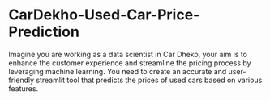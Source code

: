 # CarDekho-Used-Car-Price-Prediction
Imagine you are working as a data scientist in Car Dheko, your aim is to enhance the customer experience and streamline the pricing process by leveraging machine learning. You need to create an accurate and user-friendly streamlit tool that predicts the prices of used cars based on various features. 
